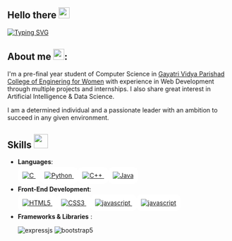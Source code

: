 ## Hello there <img src="https://em-content.zobj.net/source/microsoft-teams/363/waving-hand_1f44b.png" width="25">
[![Typing SVG](https://readme-typing-svg.herokuapp.com?color=%2327B026&size=20&center=true&lines=Welcome+to+my+Github+Profile;I+am+Dedeepya++Korukonda)](https://git.io/typing-svg)
## About me <img src="https://em-content.zobj.net/source/microsoft-teams/363/woman-raising-hand_1f64b-200d-2640-fe0f.png" width="25">:
I'm a pre-final year student of Computer Science in [Gayatri Vidya Parishad College of Enginering for Women](http://www.gvpcew.ac.in/) with experience in Web Development
through multiple projects and internships. I also share great interest in Artificial Intelligence & Data Science. 

I am a determined individual and a passionate leader with an ambition to succeed in any given environment.

<h2> Skills <img src = "https://media2.giphy.com/media/QssGEmpkyEOhBCb7e1/giphy.gif?cid=ecf05e47a0n3gi1bfqntqmob8g9aid1oyj2wr3ds3mg700bl&rid=giphy.gif" width = 32px> </h2>
  
  <p align="center">

- **Languages**:

    <a class="skill_tag" style="background-color:white; padding:10px; border-radius:10px" href="https://devdocs.io/c/" target="_blank" >
     <img
         src="https://img.shields.io/badge/C%20-%2300599C.svg?style=for-the-badge&logo=c%2B%2B&logoColor=white"
         alt="C"
     />
    </a>

    <a class="skill_tag" style="background-color:white; padding:10px; border-radius:10px" href="https://www.python.org/doc/" target="_blank" >
     <img
         src="https://img.shields.io/badge/Python%20-%2314354C.svg?style=for-the-badge&logo=python&logoColor=white"
         alt="Python"
     />
    </a>

    <a class="skill_tag" style="background-color:white; padding:10px; border-radius:10px" href="https://isocpp.org/std/the-standard" target="_blank" >
     <img
         src="https://img.shields.io/badge/C++%20-%2300599C.svg?style=for-the-badge&logo=c%2B%2B&logoColor=white"
         alt="C++"
     />
    </a>

    <a class="skill_tag" style="background-color:white; padding:10px; border-radius:10px" href="https://dev.java/" target="_blank" >
     <img
         src="https://img.shields.io/badge/Java-ED8B00?style=for-the-badge&logo=java&logoColor=white"
         alt="Java"
     />
    </a>
    

  
- **Front-End Development**:

  <a class="skill_tag" style="background-color:white; padding:10px; border-radius:10px" href="https://developer.mozilla.org/en-US/docs/Glossary/HTML5" target="_blank" >
     <img
         src="https://img.shields.io/badge/HTML5%20-%23E34F26.svg?style=for-the-badge&logo=html5&logoColor=white"
         alt="HTML5"
     />
  </a>
  
  <a class="skill_tag" style="background-color:white; padding:10px; border-radius:10px" href="https://developer.mozilla.org/en-US/docs/Web/CSS" target="_blank" >
     <img
         src="https://img.shields.io/badge/CSS%20-%231572B6.svg?style=for-the-badge&logo=css3&logoColor=white"
         alt="CSS3"
     />
  </a>

  <a class="skill_tag" style="background-color:white; padding:10px; border-radius:10px" href="https://developer.mozilla.org/en-US/docs/Web/JavaScript" target="_blank" >
     <img
         src="https://img.shields.io/badge/JavaScript%20-%23F7DF1E.svg?style=for-the-badge&logo=javascript&logoColor=black"
         alt="javascript"
     />
  </a> 



  <a class="skill_tag" style="background-color:white; padding:10px; border-radius:10px" href="https://legacy.reactjs.org/docs/getting-started.html" target="_blank" >
     <img
         src="https://img.shields.io/badge/ReactJS-%23FFFFFF.svg?style=for-the-badge&logo=data:image/svg+xml;base64,PHN2ZyB4bWxucz0iaHR0cDovL3d3dy53My5vcmcvMjAwMC9zdmciIHZpZXdCb3g9Ii0xMS41IC0xMC4yMzE3NCAyMyAyMC40NjM0OCI+CiAgPHRpdGxlPlJlYWN0IExvZ288L3RpdGxlPgogIDxjaXJjbGUgY3g9IjAiIGN5PSIwIiByPSIyLjA1IiBmaWxsPSIjNjFkYWZiIi8+CiAgPGcgc3Ryb2tlPSIjNjFkYWZiIiBzdHJva2Utd2lkdGg9IjEiIGZpbGw9Im5vbmUiPgogICAgPGVsbGlwc2Ugcng9IjExIiByeT0iNC4yIi8+CiAgICA8ZWxsaXBzZSByeD0iMTEiIHJ5PSI0LjIiIHRyYW5zZm9ybT0icm90YXRlKDYwKSIvPgogICAgPGVsbGlwc2Ugcng9IjExIiByeT0iNC4yIiB0cmFuc2Zvcm09InJvdGF0ZSgxMjApIi8+CiAgPC9nPgo8L3N2Zz4K&logoColor=blue"
         alt="javascript"
     />
  </a> 



- **Frameworks & Libraries** :
  
  <img src = "https://img.shields.io/badge/express.js-%23404d59.svg?style=for-the-badge&logo=express&logoColor=%2361DAFB" alt = "expressjs" />
  <img src = "https://img.shields.io/badge/bootstrap-%23563D7C.svg?style=for-the-badge&logo=bootstrap&logoColor=white" alt = "bootstrap5" />


<!--**Dedeepya-K/Dedeepya-K** is a ✨ _special_ ✨ repository because its `README.md` (this file) appears on your GitHub profile.

Here are some ideas to get you started:

- 🔭 I’m currently working on ...
- 🌱 I’m currently learning ...
- 👯 I’m looking to collaborate on ...
- 🤔 I’m looking for help with ...
- 💬 Ask me about ...
- 📫 How to reach me: ...
- 😄 Pronouns: ...
- ⚡ Fun fact: ...-->

